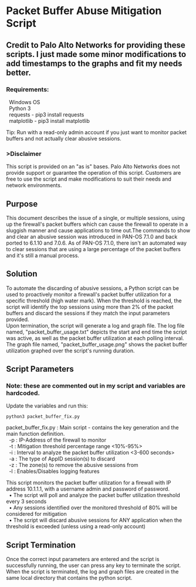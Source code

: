 # Packet Buffer Abuse Mitigation Script #

## Credit to Palo Alto Networks for providing these scripts. I just made some minor modifications to add timestamps to the graphs and fit my needs better. ## 

### Requirements: ###
&nbsp;&nbsp;Windows OS  
&nbsp;&nbsp;Python 3  
&nbsp;&nbsp;requests - pip3 install requests  
&nbsp;&nbsp;matplotlib - pip3 install matplotlib  

Tip: Run with a read-only admin account if you just want to monitor packet buffers and not actually clear abusive sessions.  

### >Disclaimer ###
This script is provided on an "as is" bases. Palo Alto Networks does not provide support or guarantee the operation of this script. Customers are free to use the script and make modifications to suit their needs and network environments.  

## Purpose ##
This document describes the issue of a single, or multiple sessions, using up the firewall's packet buffers which can cause the firewall to operate in a sluggish manner and cause applications to time out.The commands to show and clear an abusive session was introduced in PAN-OS 7.1.0 and back ported to 6.1.10 and 7.0.6. As of PAN-OS 7.1.0, there isn't an automated way to clear sessions that are using a large percentage of the packet buffers and it's still a manual process.  

## Solution ##
To automate the discarding of abusive sessions, a Python script can be used to proactively monitor a firewall's packet buffer utilization for a specific threshold (high water mark). When the threshold is reached, the script will identify the top sessions using more than 2% of the packet buffers and discard the sessions if they match the input parameters provided.  
Upon termination, the script will generate a log and graph file. The log file named, "packet_buffer_usage.txt" depicts the start and end time the script was active, as well as the packet buffer utilization at each polling interval. The graph file named, "packet_buffer_usage.png" shows the packet buffer utilization graphed over the script's running duration.


## Script Parameters ## 
### Note: these are commented out in my script and variables are hardcoded.  ###
Update the variables and run this:
~~~
python3 packet_buffer_fix.py
~~~

packet_buffer_fix.py : Main script - contains the key generation and the main function definition.  
&nbsp;&nbsp;-p : IP-Address of the firewall to monitor  
&nbsp;&nbsp;-t : Mitigation threshold percentage range <10%-95%>  
&nbsp;&nbsp;-i : Interval to analyze the packet buffer utilization <3-600 seconds>  
&nbsp;&nbsp;-a : The type of AppID session(s) to discard  
&nbsp;&nbsp;-z : The zone(s) to remove the abusive sessions from  
&nbsp;&nbsp;-l : Enables/Disables logging features  

This script monitors the packet buffer utilization for a firewall with IP address 10.1.1.1, with a username admin and password of password.  
&nbsp;&nbsp;• The script will poll and analyze the packet buffer utilization threshold every 3 seconds  
&nbsp;&nbsp;• Any sessions identified over the monitored threshold of 80% will be considered for mitigation  
&nbsp;&nbsp;• The script will discard abusive sessions for ANY application when the threshold is exceeded (unless using a read-only account)  


## Script Termination ##  
Once the correct input parameters are entered and the script is successfully running, the user can press any key to terminate the script. When the script is terminated, the log and graph files are created in the same local directory that contains the python script.   
